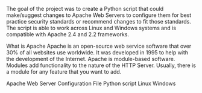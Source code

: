 The goal of the project was to create a Python script that could make/suggest changes to Apache Web Servers to configure them for best practice security standards or recommend changes to fit those standards. 
The script is able to work across Linux and Windows systems and is compatible with Apache 2.4 and 2.2 frameworks.


What is Apache
Apache is an open-source web service software that over 30% of all websites use worldwide. It was developed in 1995 to help with the development of the Internet.
Apache is module-based software. Modules add functionality to the nature of the HTTP Server. Usually, there is a module for any feature that you want to add.



Apache Web Server
Configuration File
Python script
Linux 
Windows

